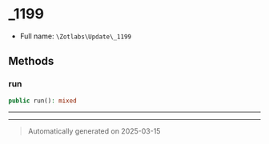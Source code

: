 
# _1199





* Full name: `\Zotlabs\Update\_1199`




## Methods


### run



```php
public run(): mixed
```












***


***
> Automatically generated on 2025-03-15
